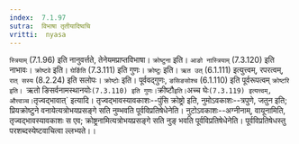 ```yaml
---
index:  7.1.97
sutra:  विभाषा तृतीयादिष्वचि
vritti:  nyasa
---
```


`स्त्रियाम्` (7.1.96) इति नानुवर्त्तते, तेनेयमप्राप्तविभाषा। `क्रोष्टुना` इति। `आङो नास्त्रियाम्` (7.3.120) इति नाभावः। `क्रोष्टवे` इति। `घेर्ङिति` (7.3.111) इति गुणः। `क्रोष्टुः` इति। `ऋत उत्` (6.1.111) इत्युत्त्वम्, रपरत्वम्, `रात् सस्य` (8.2.24) इति सलोपः। `क्रोष्टोः` इति। पूर्ववद्गुणः, `ङसिङसोश्च` (6.1.110) इति पूर्वरूपत्वम् `क्रोष्टरि इति। `ऋतो ङिसर्वनामस्थानयोः` (7.3.110) इति गुणः। `क्रीष्टौ` इति। `अच्च घेः` (7.3.119) इत्यत्त्वम्, औत्त्वञ्च। `तृज्वद्भावात्` इत्यादि। तृज्वद्भावस्यावकाशः--पुंसि क्रोष्ट्रो इति, नुमोऽवकाशः--त्रपुणे, जतुन इति; प्रियक्रोष्टुने वनायेत्यत्रोभयप्रसङ्गे सति नुम्भवति पूर्वविप्रतिषेधेनेति। नुटोऽवकाशः--अग्नीनाम्, वायूनामिति, तृज्वद्भावस्यावकाशः स एव; क्रोष्ट्रनामित्यत्रोभयप्रसङ्गे सति नुङ् भवति पूर्वविप्रतिषेधेनेति। पूर्वविप्रतिषेधस्तु परशब्दस्येष्टवाचित्वा ल्लभ्यते।।

